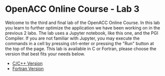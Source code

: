 # OpenACC Online Course - Lab 3

Welcome to the third and final lab of the OpenACC Online Course. In this lab you learn to further optimize the application we have been working on in the previous 2 labs. The lab uses a Jupyter notebook, like this one, and the PGI Compiler. If you are not familiar with Jupyter, you may execute the commands in a cell by pressing ctrl-enter or pressing the "Run" button at the top of the page. This lab is available in C or Fortran, please choose the version that best fits your needs below.

* [C/C++ Version](C/README.md)
* [Fortran Version](Fortran/README.md)
